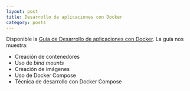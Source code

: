 ```yaml
---
layout: post
title: Desarrollo de aplicaciones con Docker
category: posts
---
```


Disponible la [Guía de Desarrollo de aplicaciones con Docker](https://ualmtorres.github.io/usoBasicoDeDocker/). La guía nos muestra:

* Creación de contenedores
* Uso de _bind mounts_
* Creación de imágenes
* Uso de Docker Compose
* Técnica de desarrollo con Docker Compose
